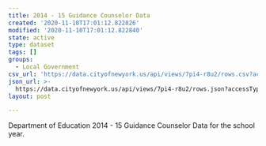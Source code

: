 ```yaml
---
title: 2014 - 15 Guidance Counselor Data
created: '2020-11-10T17:01:12.822826'
modified: '2020-11-10T17:01:12.822840'
state: active
type: dataset
tags: []
groups:
  - Local Government
csv_url: 'https://data.cityofnewyork.us/api/views/7pi4-r8u2/rows.csv?accessType=DOWNLOAD'
json_url: >-
  https://data.cityofnewyork.us/api/views/7pi4-r8u2/rows.json?accessType=DOWNLOAD
layout: post

---
```

Department of Education 2014 - 15 Guidance Counselor Data for the school year.
